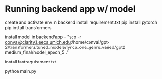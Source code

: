 # Running backend app w/ model

create and activate env in backend
install requirement.txt
pip install pytorch
pip install transformers

install model in backend/app -
"scp -r convai@clarity3.eecs.umich.edu:/home/convai/gpt-2/transformers/tuned_models/lyrics_one_genre_varied/gpt2-medium_final/model_epoch_5 ."


install fastrequirement.txt

python main.py